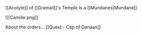[[Acolyte]] of [[Gramail]]'s Temple
Is a [[Mundanes|Mundane]]

![[Camille.png]]


About the orders...
[[Quest - Cap of Danaan]]